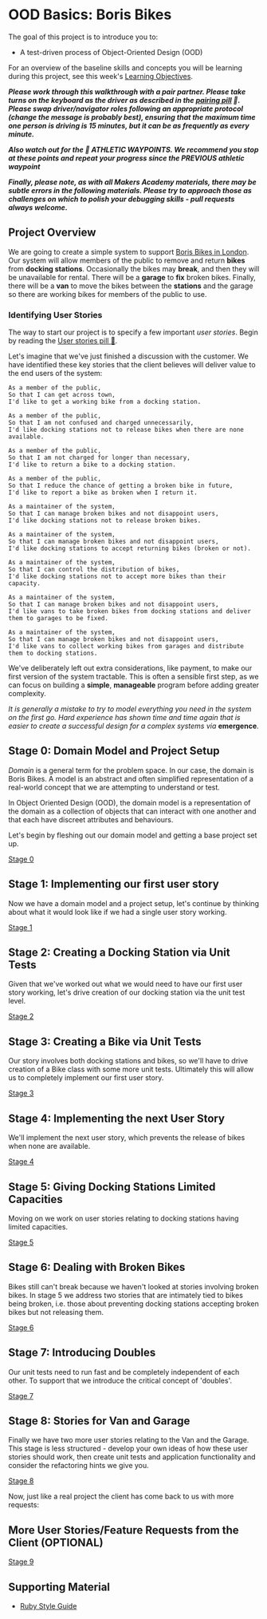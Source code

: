 # OOD Basics: Boris Bikes

The goal of this project is to introduce you to:

- A test-driven process of Object-Oriented Design (OOD)

For an overview of the baseline skills and concepts you will be learning during this project, see this week's [Learning Objectives](learning_objectives.md).

***Please work through this walkthrough with a pair partner. Please take turns on the keyboard as the driver as described in the [pairing pill](../pills/pairing.md) :pill:.   Please swap driver/navigator roles following an appropriate protocol (change the message is probably best), ensuring that the maximum time one person is driving is 15 minutes, but it can be as frequently as every minute.***

***Also watch out for the :running_shirt_with_sash: ATHLETIC WAYPOINTS.  We recommend you stop at these points and repeat your progress since the PREVIOUS athletic waypoint***

***Finally, please note, as with all Makers Academy materials, there may be subtle errors in the following materials.  Please try to approach those as challenges on which to polish your debugging skills - pull requests always welcome.***

## Project Overview

We are going to create a simple system to support [Boris Bikes in London](https://en.wikipedia.org/wiki/Barclays_Cycle_Hire). Our system will allow members of the public to remove and return **bikes** from **docking stations**.  Occasionally the bikes may **break**, and then they will be unavailable for rental. There will be a **garage** to **fix** broken bikes. Finally, there will be a **van** to move the bikes between the **stations** and the garage so there are working bikes for members of the public to use.

### Identifying User Stories

The way to start our project is to specify a few important *user stories*.  Begin by reading the [User stories pill :pill:](../pills/user_stories.md).

Let's imagine that we've just finished a discussion with the customer. We have identified these key stories that the client believes will deliver value to the end users of the system:

```
As a member of the public,
So that I can get across town,
I'd like to get a working bike from a docking station.

As a member of the public,
So that I am not confused and charged unnecessarily,
I'd like docking stations not to release bikes when there are none available.

As a member of the public,
So that I am not charged for longer than necessary,
I'd like to return a bike to a docking station.

As a member of the public,
So that I reduce the chance of getting a broken bike in future,
I'd like to report a bike as broken when I return it.

As a maintainer of the system,
So that I can manage broken bikes and not disappoint users,
I'd like docking stations not to release broken bikes.

As a maintainer of the system,
So that I can manage broken bikes and not disappoint users,
I'd like docking stations to accept returning bikes (broken or not).

As a maintainer of the system,
So that I can control the distribution of bikes,
I'd like docking stations not to accept more bikes than their capacity.

As a maintainer of the system,
So that I can manage broken bikes and not disappoint users,
I'd like vans to take broken bikes from docking stations and deliver them to garages to be fixed.

As a maintainer of the system,
So that I can manage broken bikes and not disappoint users,
I'd like vans to collect working bikes from garages and distribute them to docking stations.
```

We've deliberately left out extra considerations, like payment, to make our first version of the system tractable.  This is often a sensible first step, as we can focus on building a **simple**, **manageable** program before adding greater complexity.

*It is generally a mistake to try to model everything you need in the system on the first go.  Hard experience has shown time and time again that is easier to create a successful design for a complex systems via* **emergence**.


## Stage 0: Domain Model and Project Setup

*Domain* is a general term for the problem space.  In our case, the domain is Boris Bikes.  A model is an abstract and often simplified representation of a real-world concept that we are attempting to understand or test.

In Object Oriented Design (OOD), the domain model is a representation of the domain as a collection of objects that can interact with one another and that each have discreet attributes and behaviours.

Let's begin by fleshing out our domain model and getting a base project set up.

[Stage 0](boris_bikes_stage_0.md)

## Stage 1: Implementing our first user story

Now we have a domain model and a project setup, let's continue by thinking about what it would look like if we had a single user story working.

[Stage 1](boris_bikes_stage_1.md)

## Stage 2: Creating a Docking Station via Unit Tests

Given that we've worked out what we would need to have our first user story working, let's drive creation of our docking station via the unit test level.

[Stage 2](boris_bikes_stage_2.md)

## Stage 3: Creating a Bike via Unit Tests

Our story involves both docking stations and bikes, so we'll have to drive creation of a Bike class with some more unit tests.  Ultimately this will allow us to completely implement our first user story.

[Stage 3](boris_bikes_stage_3.md)

## Stage 4: Implementing the next User Story

We'll implement the next user story, which prevents the release of bikes when none are available.

[Stage 4](boris_bikes_stage_4.md)

## Stage 5: Giving Docking Stations Limited Capacities

Moving on we work on user stories relating to docking stations having limited capacities.

[Stage 5](boris_bikes_stage_5.md)

## Stage 6: Dealing with Broken Bikes

Bikes still can't break because we haven't looked at stories involving broken bikes.  In stage 5 we address two stories that are intimately tied to bikes being broken, i.e. those about preventing docking stations accepting broken bikes but not releasing them.

[Stage 6](boris_bikes_stage_6.md)

## Stage 7: Introducing Doubles

Our unit tests need to run fast and be completely independent of each other.  To support that we introduce the critical concept of 'doubles'.

[Stage 7](boris_bikes_stage_7.md)

## Stage 8: Stories for Van and Garage

Finally we have two more user stories relating to the Van and the Garage.  This stage is less structured - develop your own ideas of how these user stories should work, then create unit tests and application functionality and consider the refactoring hints we give you.

[Stage 8](boris_bikes_stage_8.md)

Now, just like a real project the client has come back to us with more requests:

## More User Stories/Feature Requests from the Client (OPTIONAL)

[Stage 9](boris_bikes_stage_9.md)


## Supporting Material

- [Ruby Style Guide](https://github.com/bbatsov/ruby-style-guide)
